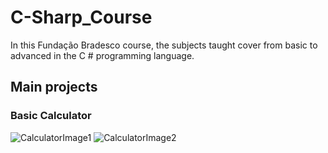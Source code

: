 # C-Sharp_Course
 In this Fundação Bradesco course, the subjects taught cover from basic to advanced in the C # programming language.


## Main projects

### Basic Calculator
![CalculatorImage1](https://raw.githubusercontent.com/Jonattaz/C-Sharp_Course/main/Images/Calculator/Image2.png)
![CalculatorImage2](https://raw.githubusercontent.com/Jonattaz/C-Sharp_Course/main/Images/Calculator/Image1.png)
